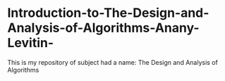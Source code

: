 # Introduction-to-The-Design-and-Analysis-of-Algorithms-Anany-Levitin-
This is my repository of subject had a name: The Design and Analysis of Algorithms 
